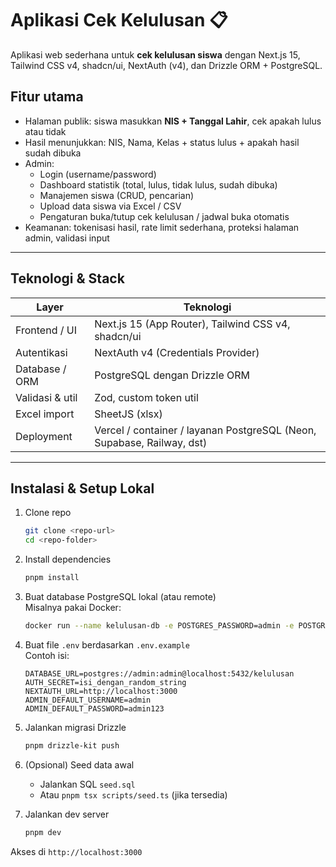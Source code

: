 # Aplikasi Cek Kelulusan 📋

Aplikasi web sederhana untuk **cek kelulusan siswa** dengan Next.js 15, Tailwind CSS v4, shadcn/ui, NextAuth (v4), dan Drizzle ORM + PostgreSQL.

## Fitur utama

- Halaman publik: siswa masukkan **NIS + Tanggal Lahir**, cek apakah lulus atau tidak  
- Hasil menunjukkan: NIS, Nama, Kelas + status lulus + apakah hasil sudah dibuka  
- Admin:
  - Login (username/password)  
  - Dashboard statistik (total, lulus, tidak lulus, sudah dibuka)  
  - Manajemen siswa (CRUD, pencarian)  
  - Upload data siswa via Excel / CSV  
  - Pengaturan buka/tutup cek kelulusan / jadwal buka otomatis  
- Keamanan: tokenisasi hasil, rate limit sederhana, proteksi halaman admin, validasi input

---

## Teknologi & Stack

| Layer | Teknologi |
|-------|-----------|
| Frontend / UI | Next.js 15 (App Router), Tailwind CSS v4, shadcn/ui |
| Autentikasi | NextAuth v4 (Credentials Provider) |
| Database / ORM | PostgreSQL dengan Drizzle ORM |
| Validasi & util | Zod, custom token util |
| Excel import | SheetJS (xlsx) |
| Deployment | Vercel / container / layanan PostgreSQL (Neon, Supabase, Railway, dst) |

---

## Instalasi & Setup Lokal

1. Clone repo  
   ```bash
   git clone <repo-url>
   cd <repo-folder>
   ```

2. Install dependencies  
   ```bash
   pnpm install
   ```

3. Buat database PostgreSQL lokal (atau remote)  
   Misalnya pakai Docker:
   ```bash
   docker run --name kelulusan-db -e POSTGRES_PASSWORD=admin -e POSTGRES_USER=admin -e POSTGRES_DB=kelulusan -p 5432:5432 -d postgres:15
   ```

4. Buat file `.env` berdasarkan `.env.example`  
   Contoh isi:
   ```
   DATABASE_URL=postgres://admin:admin@localhost:5432/kelulusan
   AUTH_SECRET=isi_dengan_random_string
   NEXTAUTH_URL=http://localhost:3000
   ADMIN_DEFAULT_USERNAME=admin
   ADMIN_DEFAULT_PASSWORD=admin123
   ```

5. Jalankan migrasi Drizzle
   ```bash
   pnpm drizzle-kit push
   ```

6. (Opsional) Seed data awal  
   - Jalankan SQL `seed.sql`  
   - Atau `pnpm tsx scripts/seed.ts` (jika tersedia)

7. Jalankan dev server  
   ```bash
   pnpm dev
   ```

Akses di `http://localhost:3000`
